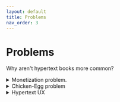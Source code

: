 ```yaml
---
layout: default
title: Problems
nav_order: 3
---
```


#  Problems 

Why aren't hypertext books more common?

<details>
<summary>Monetization problem. </summary>
<div class="detailstext">
Currently there is no good model to monetize hypertext books. <br><br>

A noteworthy summary of this problem and possible solutions is: <a href="https://practicaltypography.com/economics-year-one.html">The economics of a web-based book</a> by Matthew Butterick
</div>
</details>

<details>
<summary>Chicken-Egg problem</summary>
<div class="detailstext">
"No one understands what a hypertext book is, because there are so few of them; there are few because the tools are inadequate; there’s no demand for better tools because no one wants to write hypertext books, because no one can read them…."
<a href="https://twitter.com/Meaningness/status/1154827701754007552">David Chapman</a>
</div>
</details>



<details>
<summary>Hypertext UX</summary>
<div class="detailstext">
Hypertext reading UX has many challenges and is generally perceived as unpleasant. There is no easy option to create hypertext books, i.e. technical barriers.<br><br>

"Well, if you *want* to write a web-first book—again, not even a fancy new-media thing, just a book whose text is online—there's no quick consumer-grade solution. Spin up Ghost and write some HTML, I guess. Or elaborately theme a Wordpress?" - <a href="https://twitter.com/andy_matuschak/status/1246937720145866753">Andy Matuschak</a>
</div>
  
</details>


